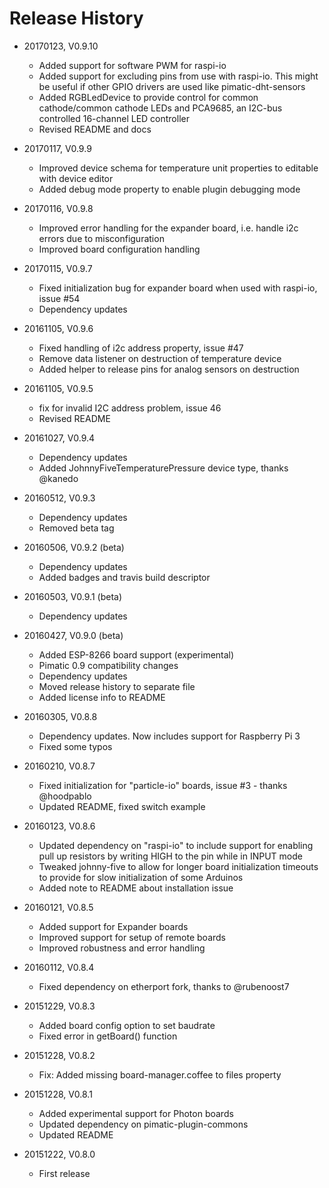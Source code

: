# Release History

* 20170123, V0.9.10
    * Added support for software PWM for raspi-io
    * Added support for excluding pins from use with raspi-io. This might be useful if other GPIO drivers are used
      like pimatic-dht-sensors
    * Added RGBLedDevice to provide control for common cathode/common cathode LEDs and PCA9685,
      an I2C-bus controlled 16-channel LED controller
    * Revised README and docs
    
* 20170117, V0.9.9
    * Improved device schema for temperature unit properties to editable with device editor
    * Added debug mode property to enable plugin debugging mode
    
* 20170116, V0.9.8
    * Improved error handling for the expander board, i.e. handle i2c errors due to misconfiguration
    * Improved board configuration handling

* 20170115, V0.9.7
    * Fixed initialization bug for expander board when used with raspi-io, issue #54
    * Dependency updates
    
* 20161105, V0.9.6
    * Fixed handling of i2c address property, issue #47
    * Remove data listener on destruction of temperature device
    * Added helper to release pins for analog sensors on destruction
    
* 20161105, V0.9.5
    * fix for invalid I2C address problem, issue 46
    * Revised README
    
* 20161027, V0.9.4
    * Dependency updates
    * Added JohnnyFiveTemperaturePressure device type, thanks @kanedo
    
* 20160512, V0.9.3
    * Dependency updates
    * Removed beta tag

* 20160506, V0.9.2 (beta)
    * Dependency updates
    * Added badges and travis build descriptor
    
* 20160503, V0.9.1 (beta)
    * Dependency updates
    
* 20160427, V0.9.0 (beta)
    * Added ESP-8266 board support (experimental)
    * Pimatic 0.9 compatibility changes
    * Dependency updates
    * Moved release history to separate file
    * Added license info to README
    
* 20160305, V0.8.8
    * Dependency updates. Now includes support for Raspberry Pi 3
    * Fixed some typos

* 20160210, V0.8.7
    * Fixed initialization for "particle-io" boards, issue #3 - thanks @hoodpablo
    * Updated README, fixed switch example

* 20160123, V0.8.6
    * Updated dependency on "raspi-io" to include support for enabling pull up resistors by writing HIGH to the pin while in INPUT mode
    * Tweaked johnny-five to allow for longer board initialization timeouts to provide for slow initialization of some Arduinos
    * Added note to README about installation issue

* 20160121, V0.8.5
    * Added support for Expander boards
    * Improved support for setup of remote boards
    * Improved robustness and error handling

* 20160112, V0.8.4
    * Fixed dependency on etherport fork, thanks to @rubenoost7

* 20151229, V0.8.3
    * Added board config option to set baudrate
    * Fixed error in getBoard() function

* 20151228, V0.8.2
    * Fix: Added missing board-manager.coffee to files property

* 20151228, V0.8.1
    * Added experimental support for Photon boards
    * Updated dependency on pimatic-plugin-commons
    * Updated README

* 20151222, V0.8.0
    * First release